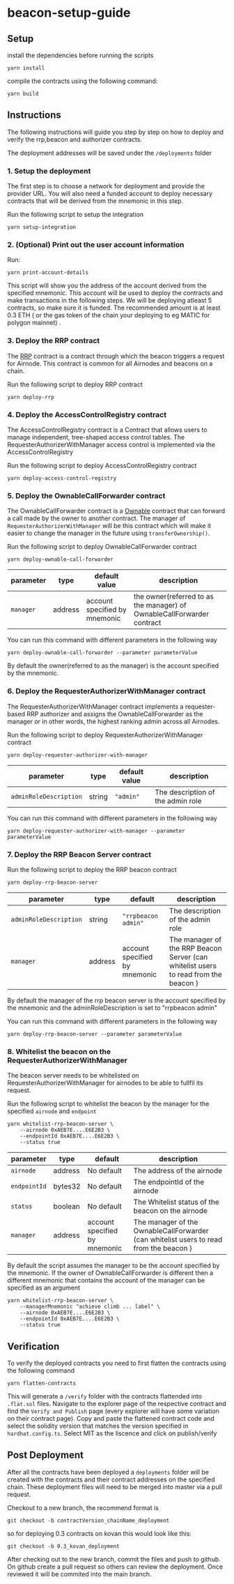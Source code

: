 # beacon-setup-guide

## Setup

install the dependencies before running the scripts

```
yarn install
```

compile the contracts using the following command:

```
yarn build
```

## Instructions

The following instructions will guide you step by step on how to deploy and verify the rrp,beacon and authorizer contracts.

The deployment addresses will be saved under the `/deployments` folder

### 1. Setup the deployment 

The first step is to choose a network for deployment and provide the provider URL. You will also need a funded account to deploy necessary contracts that will be derived from the mnemonic in this step.

Run the following script to setup the integration

```
yarn setup-integration
```

### 2. (Optional) Print out the user account information

Run:
```
yarn print-account-details
```
This script will show you the address of the account derived from the specified mnemonic. This account will be used to deploy the contracts and make transactions in the following steps. We will be deploying atleast 5 contracts, so make sure it is funded. The recommended amount is at least 0.3 ETH ( or the gas token of the chain your deploying to eg MATIC for polygon mainnet) .

### 3. Deploy the RRP contract

The [RRP](https://docs.api3.org/airnode/v0.3/concepts/) contract is a contract through which the beacon triggers a request for Airnode. This contract is common for all Airnodes and beacons on a chain.

Run the following script to deploy RRP contract

```
yarn deploy-rrp
```

### 4. Deploy the AccessControlRegistry contract

The AccessControlRegistry contract is a Contract that allows users to manage independent, tree-shaped access control tables. The RequesterAuthorizerWithManager access control is implemented via the AccessControlRegistry

Run the following script to deploy AccessControlRegistry contract

```
yarn deploy-access-control-registry
```

### 5. Deploy the OwnableCallForwarder contract

The OwnableCallForwarder contract is a [Ownable](https://docs.openzeppelin.com/contracts/2.x/access-control#ownership-and-ownable) contract that can forward a call made by the owner to another contract. The manager of `RequesterAuthorizerWithManager` will be this contract which will make it easier to change the manager in the future using `transferOwnership()`.

Run the following script to deploy OwnableCallForwarder contract
```
yarn deploy-ownable-call-forwarder
```

| parameter | type     | default value                                    |  description                                                           |
| --------- | -------- | ------------------------------------------------ | ---------------------------------------------------------------------- |
| `manager` |  address | account specified by mnemonic                    |  the owner(referred to as the manager) of OwnableCallForwarder contract|

You can run this command with different parameters in the following way

```
yarn deploy-ownable-call-forwarder --parameter parameterValue
```

By default the owner(referred to as the manager) is the account specified by the mnemonic.


### 6. Deploy the RequesterAuthorizerWithManager contract

The RequesterAuthorizerWithManager contract implements a requester-based RRP authorizer and assigns the OwnableCallForwarder as the manager or in other words, the highest ranking admin across all Airnodes.

Run the following script to deploy RequesterAuthorizerWithManager contract
```
yarn deploy-requester-authorizer-with-manager
```

| parameter              | type    | default value |  description                       |
| ---------------------- | ------- | ------------- | ---------------------------------- |
| `adminRoleDescription` |  string | `"admin"`     | The description of the admin role  |

You can run this command with different parameters in the following way

```
yarn deploy-requester-authorizer-with-manager --parameter parameterValue
```

### 7. Deploy the RRP Beacon Server contract

Run the following script to deploy the RRP beacon contract
```
yarn deploy-rrp-beacon-server
```

| parameter              | type     | default                       |  description                                                                        |
| ---------------------- | -------- | ----------------------------- | ----------------------------------------------------------------------------------- |
| `adminRoleDescription` |  string  | `"rrpbeacon admin"`           | The description of the admin role                                                   |
| `manager`              |  address | account specified by mnemonic | The manager of the RRP Beacon Server (can whitelist users to read from the beacon ) |

By default the manager of the rrp beacon server is the account specified by the mnemonic and the adminRoleDescription is set to "rrpbeacon admin" 

You can run this command with different parameters in the following way

```
yarn deploy-rrp-beacon-server --parameter parameterValue
```

### 8. Whitelist the beacon on the RequesterAuthorizerWithManager

The beacon server needs to be whitelisted on RequesterAuthorizerWithManager for airnodes to be able to fullfil its request.

Run the following script to whitelist the beacon by the manager for the specified `airnode` and `endpoint`
```
yarn whitelist-rrp-beacon-server \
    --airnode 0xAEB7E....E6E2B3 \
    --endpointId 0xAEB7E....E6E2B3 \
    --status true  
```

| parameter    | type      | default                       |  description                                                                            |
| ------------ | --------- | ----------------------------- | --------------------------------------------------------------------------------------  |
| `airnode`    |  address  | No default                    |  The address of the airnode                                                             |
| `endpointId` |  bytes32  | No default                    |  The endpointId of the airnode                                                          |
| `status`     |  boolean  | No default                    |  The Whitelist status of the beacon on the airnode                                      |
| `manager`    |  address  | account specified by mnemonic |  The manager of the OwnableCallForwarder (can whitelist users to read from the beacon ) |



By default the script assumes the manager to be the account specified by the mnemonic. If the owner of OwnableCallForwarder is different then a different mnemonic that contains the account of the manager can be specified as an argument

```
yarn whitelist-rrp-beacon-server \
    --managerMnemonic "achieve climb ... label" \
    --airnode 0xAEB7E....E6E2B3 \
    --endpointId 0xAEB7E....E6E2B3 \
    --status true  
```

## Verification

To verify the deployed contracts you need to first flatten the contracts using the following command

```
yarn flatten-contracts
```

This will generate a `/verify` folder with the contracts flattended into `.flat.sol` files. Navigate to the explorer page of the respective contract and find the `Verify and Publish` page (every explorer will have some variation on their contract page). Copy and paste the flattened contract code and select the solidity version that matches the version specified in `hardhat.config.ts`. Select MIT as the liscence and click on publish/verify


## Post Deployment

After all the contracts have been deployed a `deployments` folder will be created with the contracts and their contract addresses on the specified chain. These deployment files will need to be merged into master via a pull request. 

Checkout to a new branch, the recommend format is 

```
git checkout -b contractVersion_chainName_deployment
```

so for deploying 0.3 contracts on kovan this would look like this:

```
git checkout -b 0.3_kovan_deployment
```

After checking out to the new branch, commit the files and push to github. On github create a pull request so others can review the deployment. Once reviewed it will be commited into the main branch.






